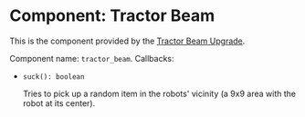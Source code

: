 # Component: Tractor Beam

This is the component provided by the
[Tractor Beam Upgrade](/item/tractor_beam_upgrade).

Component name: `tractor_beam`. Callbacks:

- `suck(): boolean`

    Tries to pick up a random item in the robots' vicinity (a 9x9 area
    with the robot at its center).